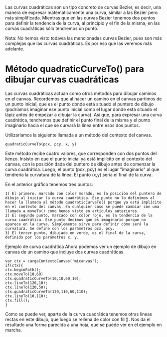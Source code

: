 Las curvas cuadráticas son un tipo concreto de curvas Bezier, es decir, una manera de expresar matemáticamente una curva, similar a las Bezier pero más simplificada. Mientras que en las curvas Bezier tenemos dos puntos para definir la tendencia de la curva, al principio y el fin de la misma, en las curvas cuadráticas sólo tendremos un punto.

Nota: No hemos visto todavía las mencionadas curvas Bezier, pues son más complejas que las curvas cuadráticas. Es por eso que las veremos más adelante.


# Método quadraticCurveTo() para dibujar curvas cuadráticas

Las curvas cuadráticas actúan como otros métodos para dibujar caminos en el canvas. Recordemos que al hacer un camino en el canvas partimos de un punto inicial, que es el punto donde está situado el puntero de dibujo (podríamos imaginar ese punto inicial como el lugar donde está situado el lápiz antes de empezar a dibujar la curva). Así que, para expresar una curva cuadrática, tendremos que definir el punto final de la misma y el punto imaginario hacia el que se curvará la línea entre esos dos puntos.

Utilizaríamos la siguiente llamada a un método del contexto del canvas.

    quadraticCurveTo(pcx, pcy, x, y)

Este método recibe cuatro valores, que corresponden con dos puntos del lienzo. Insisto en que el punto inicial ya está implícito en el contexto del canvas, con la posición dada del puntero de dibujo antes de comenzar la curva cuadrática. Luego, el punto (pcx, pcy) es el lugar "imaginario" al que tendrería la curvatura de la línea. El punto (x,y) sería el final de la curva.

En el anterior gráfico tenemos tres puntos:

    1) El primero, marcado con color morado, es la posición del puntero de dibujo al iniciar la curva cuadrática. Ese punto no lo definimos al hacer la llamada al método quadraticCurveTo() porque ya está implícito en el contexto del canvas. En cualquier caso se puede cambiar con una llamada a moveTo() como hemos visto en artículos anteriores.
    2) El segundo punto, marcado con color rojo, es la tendencia de la curva cuadrática. Ese punto decimos que es imaginario porque no aparece en la curva. Simplemente sirve para definir cómo será la curvatura. Se define con los parámetros pcx, pcy.
    3) El tercer punto, dibujado en verde, es el final de la curva, definido por los parámetros x, y.

Ejemplo de curva cuadrática
Ahora podemos ver un ejemplo de dibujo en canvas de un camino que incluye dos curvas cuadráticas.

    var ctx = cargaContextoCanvas('micanvas');
    if(ctx){
    ctx.beginPath();
    ctx.moveTo(10,60)
    ctx.quadraticCurveTo(10,10,60,10);
    ctx.lineTo(120,10);
    ctx.lineTo(120,50);
    ctx.quadraticCurveTo(120,110,60,110);
    ctx.lineTo(10,110);
    ctx.fill();
    }
    
Como se puede ver, aparte de la curva cuadrática tenemos otras líneas rectas en este dibujo, que luego se rellena de color con fill(). Nos da el resultado una forma parecida a una hoja, que se puede ver en el ejemplo en marcha.
